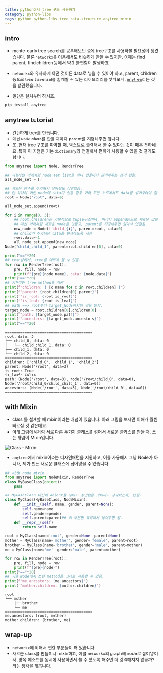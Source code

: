 ```yaml
---
title: python에서 tree 구조 사용하기 
category: python-libs
tags: python python-libs tree data-structure anytree mixin
---
```


## intro

- monte-carlo tree search를 공부해보던 중에 tree구조를 사용해볼 필요성이 생겼습니다. 물론 `networkx`를 이용해서도 비슷하게 만들 수 있지만, 이때는 find parent, find children 등에서 약간 불편함이 발생하죠. 
- `networkx`와 유사하게 어떤 것이든 data로 넣을 수 있어야 하고, parent, children 등으로 tree traversal를 쉽게할 수 있는 라이브러리를 찾다보니, [anytree](https://anytree.readthedocs.io/en/latest/)라는 것을 발견했습니다. 

- 일단은 설치부터 하시죠. 

```bash
pip install anytree
```

## anytree tutorial 

- 간단하게 tree를 만듭니다. 
- 매번 `Node` class를 만들 때마다 parent를 지정해주면 됩니다. 
- 또, 현재 tree 구조를 파악할 때, 텍스트로 출력해서 볼 수 있다는 것이 매우 편하네요. 특히 이 지점은 기본 `dictionary`와 연결해서 편하게 사용할 수 있을 것 같기도 합니다. 

```python
from anytree import Node, RenderTree

## 가능하면 아래처럼 node set list를 하나 만들어서 관리해주는 것이 편함. 
all_node_set = []

## 새로운 변수를 추가해서 넣어줘도 상관없음. 
## 단 하나의 어떤 node에 data가 있을 경우 아래 모든 노드에서도 data를 넣어주어야 함
root = Node("root", data=0)

all_node_set.append(root)

for i in range(0, 3):
    ## root.children은 기본적으로 tuple구조이며, 따라서 append등으로 새로운 값을 넣어줄 수 없음
    ## 대신 아래처럼 새로운 node를 만들고, parent를 지정해주면 알아서 연결됨 
    new_node = Node(f'child_{i}', parent=root, data=0)
    ## child가 추가되면 data를 변경하도록 세팅 
    root.data+=1
    all_node_set.append(new_node)
Node("child_child_1", parent=root.children[0], data=0)

print("=="*20)
## text상에서, tree를 예쁘게 볼 수 있음. 
for row in RenderTree(root):
    pre, fill, node = row
    print(f"{pre}{node.name}, data: {node.data}")
print("=="*20)
## 기본적인 tree method를 지원
print(f"children: { [c.name for c in root.children] }")
print(f"parent: {root.children[0].parent}")
print(f"is_root: {root.is_root}")
print(f"is_leaf: {root.is_leaf}")
## path ==> root부터 target_Node까지의 길을 말함. 
target_node = root.children[0].children[0]
print(f"path: {target_node.path}")
print(f"ancestors: {target_node.ancestors}")
print("=="*20)
```

```plaintext
========================================
root, data: 3
├── child_0, data: 0
│   └── child_child_1, data: 0
├── child_1, data: 0
└── child_2, data: 0
========================================
children: ['child_0', 'child_1', 'child_2']
parent: Node('/root', data=3)
is_root: True
is_leaf: False
path: (Node('/root', data=3), Node('/root/child_0', data=0), Node('/root/child_0/child_child_1', data=0))
ancestors: (Node('/root', data=3), Node('/root/child_0', data=0))
========================================
```

## with Mixin 

- class 를 설계할 때 mixin이라는 개념이 있습니다. 아래 그림을 보시면 이해가 훨씬 빠르실 것 같은데요. 
- 아래 그림에서처럼 서로 다른 두가지 클래스를 섞어서 새로운 클래스를 만들 때, 쓰는 개념이 Mixin입니다. 

![Class - Mixin](https://stonzeteam.github.io/assets/img/160611_interface.png)

- `anytree`에서 mixin이라는 디자인패턴을 지원하고, 이를 사용해서 그냥 Node가 아니라, 제가 만든 새로운 클래스에 집어넣을 수 있습니다. 

```python
## with node mixin
from anytree import NodeMixin, RenderTree
class MyBaseClass(object):
    pass

## MyBaseClass 대신에 object를 넣어도 상관없을 것이라고 생각했는데, 안됨. 
class MyClass(MyBaseClass, NodeMixin):
    def __init__(self, name, gender, parent=None):
        self.name=name
        self.gender=gender
        self.parent=parent## 이 부분만 유의해서 넣어주면 됨. 
    def __repr__(self):
        return self.name
        
root = MyClass(name='root', gender=None, parent=None)
mother = MyClass(name='mother', gender='female', parent=root)
brother = MyClass(name='brother', gender='male', parent=mother)
me = MyClass(name='me', gender='male', parent=mother)

for row in RenderTree(root):
    pre, fill, node = row
    print(f"{pre}{node}")
print("=="*20)
## 기존 Node에서 쓰던 method를 그대로 사용할 수 있음. 
print(f"me.ancestors: {me.ancestors}")
print(f"mother.children: {mother.children}")
```

```plaintext
root
└── mother
    ├── brother
    └── me
========================================
me.ancestors: (root, mother)
mother.children: (brother, me)
```

## wrap-up

- `networkx`에 비해서 편한 부분들이 꽤 있습니다. 
- 새로운 class를 만들어서 mixin하고, 이를 `networkx`의 graph에 node로 집어넣어서, 양쪽 메소드를 동시에 사용하면서 쓸 수 있도록 해주면 더 강력해지지 않을까? 라는 생각을 해봅니다. 
